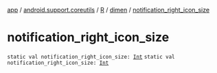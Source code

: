 [app](../../../index.md) / [android.support.coreutils](../../index.md) / [R](../index.md) / [dimen](index.md) / [notification_right_icon_size](.)

# notification_right_icon_size

`static val notification_right_icon_size: `[`Int`](https://kotlinlang.org/api/latest/jvm/stdlib/kotlin/-int/index.html)
`static val notification_right_icon_size: `[`Int`](https://kotlinlang.org/api/latest/jvm/stdlib/kotlin/-int/index.html)